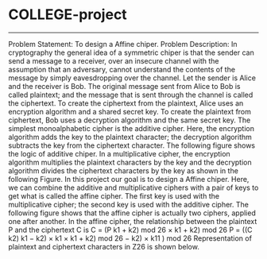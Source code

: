 # COLLEGE-project

*****************************************************************************************************************************************************
Problem Statement: To design a Affine chiper.
Problem Description: In cryptography the general idea of a symmetric chiper is that the
sender can send a message to a receiver, over an insecure channel with the assumption that
an adversary, cannot understand the contents of the message by simply eavesdropping over
the channel. Let the sender is Alice and the receiver is Bob. The original message sent from
Alice to Bob is called plaintext; and the message that is sent through the channel is called
the ciphertext. To create the ciphertext from the plaintext, Alice uses an encryption algorithm
and a shared secret key. To create the plaintext from ciphertext, Bob uses a decryption
algorithm and the same secret key. 
The simplest monoalphabetic cipher is the additive cipher. Here, the encryption algorithm
adds the key to the plaintext character; the decryption algorithm subtracts the key from the
ciphertext character. The following figure shows the logic of additive chiper.
In a multiplicative cipher, the encryption algorithm multiplies the plaintext characters by the
key and the decryption algorithm divides the ciphertext characters by the key as shown in
the following Figure.
In this project our goal is to design a Affine chiper. Here, we can combine the additive and
multiplicative ciphers with a pair of keys to get what is called the affine cipher. The first
key is used with the multiplicative cipher; the second key is used with the additive cipher.
The following figure shows that the affine cipher is actually two ciphers, applied one after
another.
In the affine cipher, the relationship between the plaintext P and the ciphertext C is 
C = (P k1 + k2) mod 26 × k1 + k2) mod 26 
P = ((C k2) k1 − k2) × k1 × k1 + k2) mod 26 − k2) × k11
) mod 26
Representation of plaintext and ciphertext characters in Z26 is shown below.
